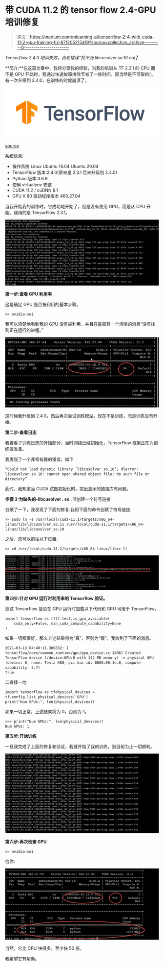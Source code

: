# 带 CUDA 11.2 的 tensor flow 2.4-GPU 培训修复

> 原文：<https://medium.com/mlearning-ai/tensorflow-2-4-with-cuda-11-2-gpu-training-fix-87f205215419?source=collection_archive---------0----------------------->

*Tensorflow 2.4.0 培训失败，出现错误“找不到 libcusolver.so.10 not】*

**简介:**在这篇文章中，我将分享我的经验，当我的培训从 TF 2.3.1 的 CPU 而不是 GPU 开始时，我通过快速故障排除节省了一些时间。那当然是不可取的:)。有一次升级到 2.4.0，在训练的时候崩溃了。

![](img/2d6fc1db156b4d037884a4c084c52075.png)

[source](https://github.com/tensorflow/docs)

系统信息:

*   操作系统 Linux Ubuntu 18.04 Ubuntu 20.04
*   TensorFlow 版本:2.4.0(原来是 2.3.1 后来升级到 2.4.0)
*   Python 版本:3.6.9
*   使用 virtualenv 安装
*   CUDA 11.2 / cuDNN 8.1
*   GPU K 80 驱动程序版本 460.27.04

当我开始我的训练时，它成功地开始了。但是没有使用 GPU，而是从 CPU 开始。我用的是 TensorFlow 2.3.1。

![](img/f5807ddb4d0518c1d11502ac29ec53fa.png)

**第一步:查看 GPU 利用率**

这是确定 GPU 是否被利用的基本步骤。

```
>> nvidia-smi 
```

我可以清楚地看到我的 GPU 没有被利用，并且在底部有一个清晰的消息“没有找到正在运行的进程。”

![](img/fd7f9a1e5055d7e3f82bf4aa1a82c8f5.png)

这时候我升级到 2.4.0，然后再次尝试训练模型。现在不是训练，而是训练没有开始。

**第二步:查看日志**

我查看了训练日志的开始部分，当时网络已经初始化，TensorFlow 框架正在为训练做准备。

我发现了一个非常有趣的错误，如下

```
“Could not load dynamic library ‘libcusolver.so.10’; dlerror: libcusolver.so.10: cannot open shared object file: No such file or directory”
```

此时，我知道当 CUDA 试图初始化时，突出显示的链接库有问题。

**步骤 3:为缺失的-libcusolver . so . 11**创建一个符号链接

谷歌了一下，我发现了下面的修复:我用下面的命令创建了符号链接

```
>> sudo ln -s /usr/local/cuda-11.1/targets/x86_64-linux/lib/libcusolver.so.11 /usr/local/cuda-11.1/targets/x86_64-linux/lib/libcusolver.so.10
```

之后，您可以前往以下位置:

```
>> cd /usr/local/cuda-11.2/targets/x86_64-linux/lib>> ll
```

![](img/71f32984b3c17f22e6d8d0f418c19318.png)

**第四步:针对 GPU 运行时利用率的 Tensorflow 验证。**

测试 Tensorflow 是否在 GPU 运行时加载以下代码和 GPU 可用于 TensorFlow。

```
import tensorflow as tftf.test.is_gpu_available(
    cuda_only=False, min_cuda_compute_capability=None
)
```

如果一切都很好，那么上述结果将为“真”，否则为“假”。我收到了下面的消息。

```
2021–03–13 04:40:11.366832: I tensorflow/core/common_runtime/gpu/gpu_device.cc:1406] Created TensorFlow device (/device:GPU:0 with 142 MB memory) -> physical GPU (device: 0, name: Tesla K80, pci bus id: 0000:00:1e.0, compute capability: 3.7)
True
```

二者择一地

```
import tensorflow as tfphysical_devices = tf.config.list_physical_devices('GPU') 
print("Num GPUs:", len(physical_devices))
```

如果一切正常，上述结果将为 0，否则为 1。

```
>>> print("Num GPUs:", len(physical_devices))
Num GPUs: 1
```

**第五步:开始训练**

一旦我完成了上面的修复和验证，我就开始了我的训练，到目前为止一切顺利。

![](img/35674e0c5c000108f7b0f07d354c7424.png)

**第六步:再次检查 GPU**

```
>> nvidia-smi
```

给你:

![](img/107fbaca4265036b099cdf39dc54db9e.png)

当然，它比 CPU 快得多，至少快 50 倍。

我希望它有帮助。
